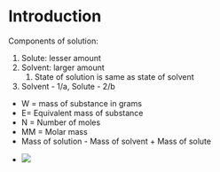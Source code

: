 # Introduction
Components of solution:
1. Solute: lesser amount
2. Solvent: larger amount
	1. State of solution is same as state of solvent
3. Solvent - 1/a, Solute - 2/b
- W = mass of substance in grams
- E= Equivalent mass of substance
- N = Number of moles
- MM = Molar mass
- Mass of solution - Mass of solvent + Mass of solute
+ ![](Pasted%20image%2020240410165059.png)
